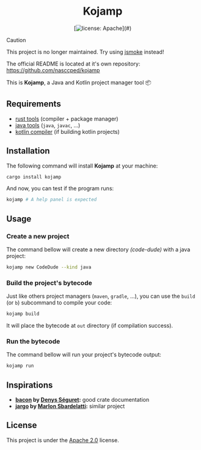 <div align=center>

Kojamp
======

[![license: Apache](https://img.shields.io/badge/License-Apache_2.0-blue?)](#)

</div>

> [!CAUTION]
>
> This project is no longer maintained. Try using
> [jsmoke](https://github.com/nasccped/jsmoke) instead!
>
> The official README is located at it's own repository:
> https://github.com/nasccped/kojamp

This is **Kojamp**, a Java and Kotlin project manager tool 📦

## Requirements

- [rust tools](https://www.rust-lang.org/) (compiler + package
  manager)
- [java tools](https://www.oracle.com/java/technologies/downloads/)
  (`java`, `javac`, ...)
- [kotlin compiler](https://kotlinlang.org/docs/command-line.html#install-the-compiler)
  (if building kotlin projects)

## Installation

The following command will install **Kojamp** at your machine:
```sh
cargo install kojamp
```

And now, you can test if the program runs:
```sh
kojamp # A help panel is expected
```

## Usage

### Create a new project

The command bellow will create a new directory _(code-dude)_ with a
java project:
```sh
kojamp new CodeDude --kind java
```

### Build the project's bytecode

Just like others project managers (`maven`, `gradle`, ...), you can
use the `build` (or `b`) subcommand to compile your code:

```sh
kojamp build
```

It will place the bytecode at `out` directory (if compilation
success).

### Run the bytecode

The command bellow will run your project's bytecode output:

```sh
kojamp run
```

## Inspirations

- **[bacon](https://github.com/Canop/bacon) by [Denys Séguret](https://github.com/Canop):**
  good crate documentation
- **[jargo](https://github.com/Marlon-Sbardelatti/jargo) by [Marlon Sbardelatti](https://github.com/Marlon-Sbardelatti):**
  similar project

## License

This project is under the
[Apache 2.0](https://www.apache.org/licenses/LICENSE-2.0) license.
